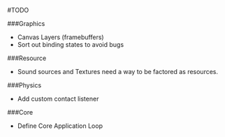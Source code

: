 #TODO

###Graphics

* Canvas Layers (framebuffers)
* Sort out binding states to avoid bugs

###Resource

* Sound sources and Textures need a way to be factored
as resources.

###Physics

* Add custom contact listener

###Core

* Define Core Application Loop

